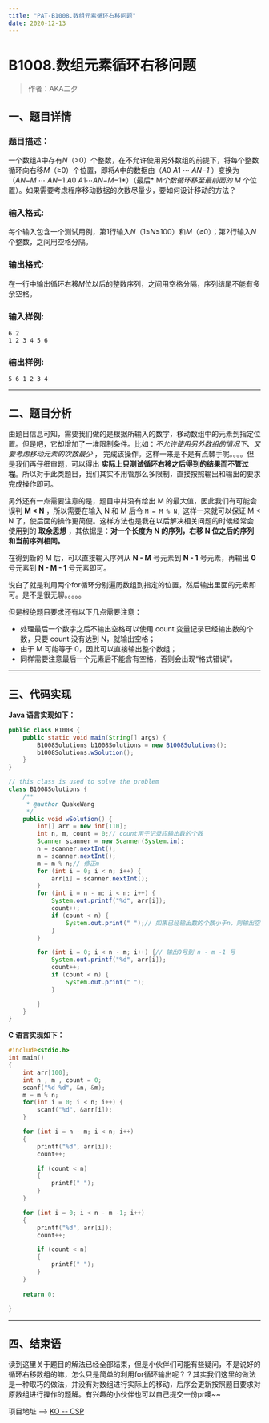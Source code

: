 ```yaml
---
title: "PAT-B1008.数组元素循环右移问题"
date: 2020-12-13
---
```


# B1008.数组元素循环右移问题

>    作者：AKA二夕



## 一、题目详情

### 题目描述：

一个数组*A*中存有*N*（>0）个整数，在不允许使用另外数组的前提下，将每个整数循环向右移*M*（≥0）个位置，即将*A*中的数据由（*A*0 *A*1 ⋯ *AN−1* ）变换为（*AN*−*M* ⋯ *AN*−1 *A*0 *A*1⋯*AN*−*M*−1*）（最后* M*个数循环移至最前面的* *M* 个位置）。如果需要考虑程序移动数据的次数尽量少，要如何设计移动的方法？

### 输入格式:

每个输入包含一个测试用例，第1行输入*N*（1≤*N*≤100）和*M*（≥0）；第2行输入*N*个整数，之间用空格分隔。

### 输出格式:

在一行中输出循环右移*M*位以后的整数序列，之间用空格分隔，序列结尾不能有多余空格。

### 输入样例:

```in
6 2
1 2 3 4 5 6
```

### 输出样例:

```out
5 6 1 2 3 4
```

---

## 二、题目分析

由题目信息可知，需要我们做的是根据所输入的数字，移动数组中的元素到指定位置。但是吧，它却增加了一堆限制条件。比如：*不允许使用另外数组的情况下、又要考虑移动元素的次数最少* ， 完成该操作。这样一来是不是有点棘手呢。。。。但是我们再仔细审题，可以得出 **实际上只测试循环右移之后得到的结果而不管过程**。所以对于此类题目，我们其实不用管那么多限制，直接按照输出和输出的要求完成操作即可。

另外还有一点需要注意的是，题目中并没有给出 M 的最大值，因此我们有可能会误判 **M < N** ，所以需要在输入 N 和 M 后令 `M = M % N;` 这样一来就可以保证 M < N 了，使后面的操作更简便。这样方法也是我在以后解决相关问题的时候经常会使用到的 **取余思想** ，其依据是：**对一个长度为 N 的序列，右移 N 位之后的序列和当前序列相同。** 

在得到新的 M 后，可以直接输入序列从 **N - M** 号元素到 **N - 1** 号元素，再输出 **0** 号元素到 **N - M - 1** 号元素即可。

说白了就是利用两个for循环分别遍历数组到指定的位置，然后输出里面的元素即可。是不是很无聊。。。。。

但是根绝题目要求还有以下几点需要注意：

-    处理最后一个数字之后不输出空格可以使用 count 变量记录已经输出数的个数，只要 count 没有达到 N，就输出空格；
-    由于 M 可能等于 0，因此可以直接输出整个数组；
-    同样需要注意最后一个元素后不能含有空格，否则会出现“格式错误”。

---

## 三、代码实现

**Java 语言实现如下：**

```java
public class B1008 {
    public static void main(String[] args) {
        B1008Solutions b1008Solutions = new B1008Solutions();
        b1008Solutions.wSolution();
    }
}

// this class is used to solve the problem
class B1008Solutions {
    /**
     * @author QuakeWang
     */
    public void wSolution() {
        int[] arr = new int[110];
        int n, m, count = 0;// count用于记录应输出数的个数
        Scanner scanner = new Scanner(System.in);
        n = scanner.nextInt();
        m = scanner.nextInt();
        m = m % n;// 修正m
        for (int i = 0; i < n; i++) {
            arr[i] = scanner.nextInt();
        }
        for (int i = n - m; i < n; i++) {
            System.out.printf("%d", arr[i]);
            count++;
            if (count < n) {
                System.out.print(" ");// 如果已经输出数的个数小于n，则输出空格
            }
        }

        for (int i = 0; i < n - m; i++) {// 输出0号到 n - m -1 号
            System.out.printf("%d", arr[i]);
            count++;
            if (count < n) {
                System.out.print(" ");
            }

        }
    }
}
```



**C 语言实现如下：**

```c
#include<stdio.h>
int main() 
{
    int arr[100];
    int n , m , count = 0;
    scanf("%d %d", &n, &m);
    m = m % n;
    for(int i = 0; i < n; i++) {
        scanf("%d", &arr[i]);
    }

    for (int i = n - m; i < n; i++)
    {
        printf("%d", arr[i]);
        count++;

        if (count < n)
        {
            printf(" ");
        }
    }

    for (int i = 0; i < n - m -1; i++)
    {
        printf("%d", arr[i]);
        count++;

        if (count < n)
        {
            printf(" ");
        }
    }
    
    return 0;
    
}
```

---

## 四、结束语

读到这里关于题目的解法已经全部结束，但是小伙伴们可能有些疑问，不是说好的循环右移数组的嘛，怎么只是简单的利用for循环输出呢？？其实我们这里的做法是一种取巧的做法，并没有对数组进行实际上的移动，后序会更新按照题目要求对原数组进行操作的题解。有兴趣的小伙伴也可以自己提交一份pr噢~~

项目地址 ——> [KO -- CSP](https://github.com/OS-EDU/KO--CSP)

